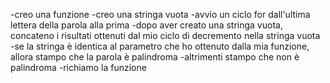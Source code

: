 -creo una funzione 
-creo una stringa vuota
-avvio un ciclo for dall'ultima lettera della parola alla prima
-dopo aver creato una stringa vuota, concateno i risultati ottenuti dal mio ciclo di decremento nella stringa vuota
-se la stringa è identica al parametro che ho ottenuto dalla mia funzione, allora stampo che la parola è palindroma
-altrimenti stampo che non è palindroma
-richiamo la funzione 